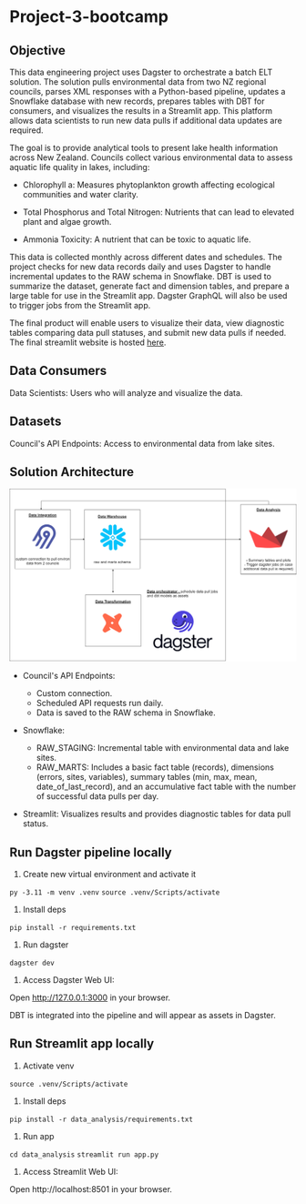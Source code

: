 # Project-3-bootcamp

## Objective
This data engineering project uses Dagster to orchestrate a batch ELT solution. The solution pulls environmental data from two NZ regional councils, parses XML responses with a Python-based pipeline, updates a Snowflake database with new records, prepares tables with DBT for consumers, and visualizes the results in a Streamlit app. This platform allows data scientists to run new data pulls if additional data updates are required.

The goal is to provide analytical tools to present lake health information across New Zealand. Councils collect various environmental data to assess aquatic life quality in lakes, including:

- Chlorophyll a: Measures phytoplankton growth affecting ecological communities and water clarity.

- Total Phosphorus and Total Nitrogen: Nutrients that can lead to elevated plant and algae growth.

- Ammonia Toxicity: A nutrient that can be toxic to aquatic life.

This data is collected monthly across different dates and schedules. The project checks for new data records daily and uses Dagster to handle incremental updates to the RAW schema in Snowflake. DBT is used to summarize the dataset, generate fact and dimension tables, and prepare a large table for use in the Streamlit app. Dagster GraphQL will also be used to trigger jobs from the Streamlit app.

The final product will enable users to visualize their data, view diagnostic tables comparing data pull statuses, and submit new data pulls if needed. The final streamlit website is hosted [here](https://project3-de-master.azurewebsites.net/).

## Data Consumers
Data Scientists: Users who will analyze and visualize the data.

## Datasets
Council's API Endpoints: Access to environmental data from lake sites.

## Solution Architecture
![alt text](images/diagram.png)

- Council's API Endpoints:

  - Custom connection.
  - Scheduled API requests run daily.
  - Data is saved to the RAW schema in Snowflake.

- Snowflake:

  - RAW_STAGING: Incremental table with environmental data and lake sites.
  - RAW_MARTS: Includes a basic fact table (records), dimensions (errors, sites, variables), summary tables (min, max, mean, date_of_last_record), and an accumulative fact table with the number of successful data pulls per day.

- Streamlit: Visualizes results and provides diagnostic tables for data pull status.

## Run Dagster pipeline locally

1. Create new virtual environment and activate it

`py -3.11 -m venv .venv`
`source .venv/Scripts/activate`

1. Install deps

`pip install -r requirements.txt`

1. Run dagster

`dagster dev`

1. Access Dagster Web UI:

Open http://127.0.0.1:3000 in your browser.

DBT is integrated into the pipeline and will appear as assets in Dagster.

## Run Streamlit app locally

1. Activate venv

`source .venv/Scripts/activate`

1. Install deps

`pip install -r data_analysis/requirements.txt`

1. Run app

`cd data_analysis`
`streamlit run app.py`

1. Access Streamlit Web UI:

Open http://localhost:8501 in your browser.



